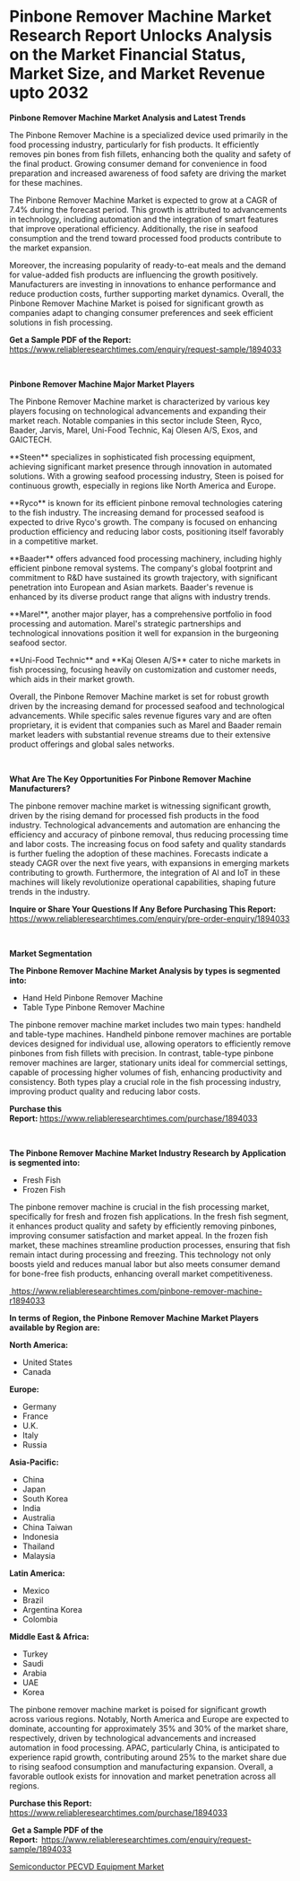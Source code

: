 <p><h1>Pinbone Remover Machine Market Research Report Unlocks Analysis on the Market Financial Status, Market Size, and Market Revenue upto 2032</h1></p><p><strong>Pinbone Remover Machine Market Analysis and Latest Trends</strong></p>
<p><p>The Pinbone Remover Machine is a specialized device used primarily in the food processing industry, particularly for fish products. It efficiently removes pin bones from fish fillets, enhancing both the quality and safety of the final product. Growing consumer demand for convenience in food preparation and increased awareness of food safety are driving the market for these machines.</p><p>The Pinbone Remover Machine Market is expected to grow at a CAGR of 7.4% during the forecast period. This growth is attributed to advancements in technology, including automation and the integration of smart features that improve operational efficiency. Additionally, the rise in seafood consumption and the trend toward processed food products contribute to the market expansion. </p><p>Moreover, the increasing popularity of ready-to-eat meals and the demand for value-added fish products are influencing the growth positively. Manufacturers are investing in innovations to enhance performance and reduce production costs, further supporting market dynamics. Overall, the Pinbone Remover Machine Market is poised for significant growth as companies adapt to changing consumer preferences and seek efficient solutions in fish processing.</p></p>
<p><strong>Get a Sample PDF of the Report:&nbsp;</strong> <a href="https://www.reliableresearchtimes.com/enquiry/request-sample/1894033?utm_campaign=2644&utm_medium=2&utm_source=Github&utm_content=ia&utm_term=01032025&utm_id=pinbone-remover-machine">https://www.reliableresearchtimes.com/enquiry/request-sample/1894033</a></p>
<p>&nbsp;</p>
<p><strong>Pinbone Remover Machine Major Market Players</strong></p>
<p><p>The Pinbone Remover Machine market is characterized by various key players focusing on technological advancements and expanding their market reach. Notable companies in this sector include Steen, Ryco, Baader, Jarvis, Marel, Uni-Food Technic, Kaj Olesen A/S, Exos, and GAICTECH.</p><p>**Steen** specializes in sophisticated fish processing equipment, achieving significant market presence through innovation in automated solutions. With a growing seafood processing industry, Steen is poised for continuous growth, especially in regions like North America and Europe.</p><p>**Ryco** is known for its efficient pinbone removal technologies catering to the fish industry. The increasing demand for processed seafood is expected to drive Ryco's growth. The company is focused on enhancing production efficiency and reducing labor costs, positioning itself favorably in a competitive market.</p><p>**Baader** offers advanced food processing machinery, including highly efficient pinbone removal systems. The company's global footprint and commitment to R&D have sustained its growth trajectory, with significant penetration into European and Asian markets. Baader's revenue is enhanced by its diverse product range that aligns with industry trends.</p><p>**Marel**, another major player, has a comprehensive portfolio in food processing and automation. Marel's strategic partnerships and technological innovations position it well for expansion in the burgeoning seafood sector.</p><p>**Uni-Food Technic** and **Kaj Olesen A/S** cater to niche markets in fish processing, focusing heavily on customization and customer needs, which aids in their market growth.</p><p>Overall, the Pinbone Remover Machine market is set for robust growth driven by the increasing demand for processed seafood and technological advancements. While specific sales revenue figures vary and are often proprietary, it is evident that companies such as Marel and Baader remain market leaders with substantial revenue streams due to their extensive product offerings and global sales networks.</p></p>
<p>&nbsp;</p>
<p><strong>What Are The Key Opportunities For Pinbone Remover Machine Manufacturers?</strong></p>
<p><p>The pinbone remover machine market is witnessing significant growth, driven by the rising demand for processed fish products in the food industry. Technological advancements and automation are enhancing the efficiency and accuracy of pinbone removal, thus reducing processing time and labor costs. The increasing focus on food safety and quality standards is further fueling the adoption of these machines. Forecasts indicate a steady CAGR over the next five years, with expansions in emerging markets contributing to growth. Furthermore, the integration of AI and IoT in these machines will likely revolutionize operational capabilities, shaping future trends in the industry.</p></p>
<p><strong>Inquire or Share Your Questions If Any Before Purchasing This Report:</strong> <a href="https://www.reliableresearchtimes.com/enquiry/pre-order-enquiry/1894033?utm_campaign=2644&utm_medium=2&utm_source=Github&utm_content=ia&utm_term=01032025&utm_id=pinbone-remover-machine">https://www.reliableresearchtimes.com/enquiry/pre-order-enquiry/1894033</a></p>
<p>&nbsp;</p>
<p><strong>Market Segmentation</strong></p>
<p><strong>The Pinbone Remover Machine Market Analysis by types is segmented into:</strong></p>
<p><ul><li>Hand Held Pinbone Remover Machine</li><li>Table Type Pinbone Remover Machine</li></ul></p>
<p><p>The pinbone remover machine market includes two main types: handheld and table-type machines. Handheld pinbone remover machines are portable devices designed for individual use, allowing operators to efficiently remove pinbones from fish fillets with precision. In contrast, table-type pinbone remover machines are larger, stationary units ideal for commercial settings, capable of processing higher volumes of fish, enhancing productivity and consistency. Both types play a crucial role in the fish processing industry, improving product quality and reducing labor costs.</p></p>
<p><strong>Purchase this Report:&nbsp;</strong><a href="https://www.reliableresearchtimes.com/purchase/1894033?utm_campaign=2644&utm_medium=2&utm_source=Github&utm_content=ia&utm_term=01032025&utm_id=pinbone-remover-machine">https://www.reliableresearchtimes.com/purchase/1894033</a></p>
<p>&nbsp;</p>
<p><strong>The Pinbone Remover Machine Market Industry Research by Application is segmented into:</strong></p>
<p><ul><li>Fresh Fish</li><li>Frozen Fish</li></ul></p>
<p><p>The pinbone remover machine is crucial in the fish processing market, specifically for fresh and frozen fish applications. In the fresh fish segment, it enhances product quality and safety by efficiently removing pinbones, improving consumer satisfaction and market appeal. In the frozen fish market, these machines streamline production processes, ensuring that fish remain intact during processing and freezing. This technology not only boosts yield and reduces manual labor but also meets consumer demand for bone-free fish products, enhancing overall market competitiveness.</p></p>
<p><a href="https://www.reliableresearchtimes.com/pinbone-remover-machine-r1894033?utm_campaign=2644&utm_medium=2&utm_source=Github&utm_content=ia&utm_term=01032025&utm_id=pinbone-remover-machine">&nbsp;https://www.reliableresearchtimes.com/pinbone-remover-machine-r1894033</a></p>
<p><strong>In terms of Region, the Pinbone Remover Machine Market Players available by Region are:</strong></p>
<p>
    <p> <strong> North America: </strong>
        <ul>
            <li>United States</li>
            <li>Canada</li>
        </ul>
        </p> 
    <p> <strong> Europe: </strong>
        <ul>
            <li>Germany</li>
            <li>France</li>
            <li>U.K.</li>
            <li>Italy</li>
            <li>Russia</li>
        </ul>
        </p> 
    <p> <strong> Asia-Pacific: </strong>
        <ul>
            <li>China</li>
            <li>Japan</li>
            <li>South Korea</li>
            <li>India</li>
            <li>Australia</li>
            <li>China Taiwan</li>
            <li>Indonesia</li>
            <li>Thailand</li>
            <li>Malaysia</li>
        </ul>
        </p> 
    <p> <strong> Latin America: </strong>
        <ul>
            <li>Mexico</li>
            <li>Brazil</li>
            <li>Argentina Korea</li>
            <li>Colombia</li>
        </ul>
        </p> 
    <p> <strong> Middle East & Africa: </strong>
        <ul>
            <li>Turkey</li>
            <li>Saudi</li>
            <li>Arabia</li>
            <li>UAE</li>
            <li>Korea</li>
        </ul>
    </p>
    </p>
<p><p>The pinbone remover machine market is poised for significant growth across various regions. Notably, North America and Europe are expected to dominate, accounting for approximately 35% and 30% of the market share, respectively, driven by technological advancements and increased automation in food processing. APAC, particularly China, is anticipated to experience rapid growth, contributing around 25% to the market share due to rising seafood consumption and manufacturing expansion. Overall, a favorable outlook exists for innovation and market penetration across all regions.</p></p>
<p><strong>Purchase this Report: </strong><a href="https://www.reliableresearchtimes.com/purchase/1894033?utm_campaign=2644&utm_medium=2&utm_source=Github&utm_content=ia&utm_term=01032025&utm_id=pinbone-remover-machine">https://www.reliableresearchtimes.com/purchase/1894033</a></p>
<p>&nbsp;<strong>Get a Sample PDF of the Report:&nbsp;&nbsp;</strong><a href="https://www.reliableresearchtimes.com/enquiry/request-sample/1894033?utm_campaign=2644&utm_medium=2&utm_source=Github&utm_content=ia&utm_term=01032025&utm_id=pinbone-remover-machine">https://www.reliableresearchtimes.com/enquiry/request-sample/1894033</a></p>
<p><strong></strong></p>
<p><p><a href="https://github.com/vjorelaclliv/Market-Research-Report-List-1/blob/main/semiconductor-pecvd-equipment-market.md?utm_campaign=2644&utm_medium=2&utm_source=Github&utm_content=ia&utm_term=01032025&utm_id=pinbone-remover-machine">Semiconductor PECVD Equipment Market</a></p></p>